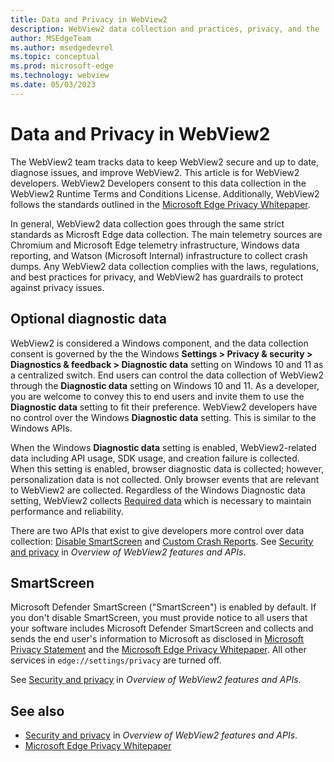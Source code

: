 ```yaml
---
title: Data and Privacy in WebView2
description: WebView2 data collection and practices, privacy, and the 'Diagnostic data' setting.
author: MSEdgeTeam
ms.author: msedgedevrel
ms.topic: conceptual
ms.prod: microsoft-edge
ms.technology: webview
ms.date: 05/03/2023
---
```

# Data and Privacy in WebView2 

The WebView2 team tracks data to keep WebView2 secure and up to date, diagnose issues, and improve WebView2. This article is for WebView2 developers.
WebView2 Developers consent to this data collection in the WebView2 Runtime Terms and Conditions License. Additionally, WebView2 follows the standards outlined in the [Microsoft Edge Privacy Whitepaper](../../privacy-whitepaper/index.md).

In general, WebView2 data collection goes through the same strict standards as Microsft Edge data collection. The main telemetry sources are Chromium and Microsoft Edge telemetry infrastructure, Windows data reporting, and Watson (Microsoft Internal) infrastructure to collect crash dumps.
Any WebView2 data collection complies with the laws, regulations, and best practices for privacy, and WebView2 has guardrails to protect against privacy issues.


<!-- ====================================================================== -->
## Optional diagnostic data

WebView2 is considered a Windows component, and the data collection consent is governed by the the Windows **Settings > Privacy & security > Diagnostics & feedback > Diagnostic data** setting on Windows 10 and 11 as a centralized switch.
End users can control the data collection of WebView2 through the **Diagnostic data** setting on Windows 10 and 11. As a developer, you are welcome to convey this to end users and invite them to use the **Diagnostic data** setting to fit their preference.
WebView2 developers have no control over the Windows **Diagnostic data** setting. This is similar to the Windows APIs.

When the Windows **Diagnostic data** setting is enabled, WebView2-related data including API usage, SDK usage, and creation failure is collected. When this setting is enabled, browser diagnostic data is collected; however, personalization data is not collected. Only browser events that are relevant to WebView2 are collected. Regardless of the Windows Diagnostic data setting, WebView2 collects [Required data](https://support.microsoft.com/en-us/windows/diagnostics-feedback-and-privacy-in-windows-28808a2b-a31b-dd73-dcd3-4559a5199319) which is necessary to maintain performance and reliability.

There are two APIs that exist to give developers more control over data collection: [Disable SmartScreen](https://github.com/MicrosoftEdge/WebView2Feedback/blob/main/specs/IsSmartScreenRequired.md) and [Custom Crash Reports](https://github.com/MicrosoftEdge/WebView2Feedback/blob/main/specs/DisableCrashReporting.md). See [Security and privacy](../concepts/overview-features-apis.md#security-and-privacy) in _Overview of WebView2 features and APIs_.


<!-- ====================================================================== -->
## SmartScreen

Microsoft Defender SmartScreen ("SmartScreen") is enabled by default. If you don't disable SmartScreen, you must provide notice to all users that your software includes Microsoft Defender SmartScreen and collects and sends the end user's information to Microsoft as disclosed in [Microsoft Privacy Statement](https://aka.ms/privacy) and the [Microsoft Edge Privacy Whitepaper](../../privacy-whitepaper/index.md#smartscreen). All other services in `edge://settings/privacy` are turned off.

See [Security and privacy](../concepts/overview-features-apis.md#security-and-privacy) in _Overview of WebView2 features and APIs_.


<!-- ====================================================================== -->
## See also

* [Security and privacy](../concepts/overview-features-apis.md#security-and-privacy) in _Overview of WebView2 features and APIs_.
* [Microsoft Edge Privacy Whitepaper](../../privacy-whitepaper/index.md)
